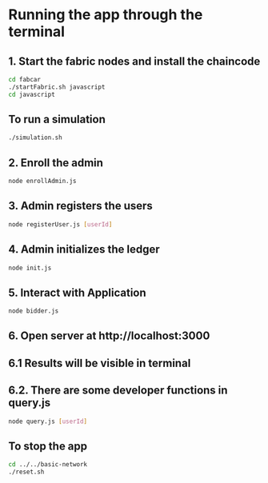 [//]: # (SPDX-License-Identifier: CC-BY-4.0)

# Running the app through the terminal

## 1. Start the fabric nodes and install the chaincode

```bash
cd fabcar
./startFabric.sh javascript
cd javascript
```

## To run a simulation

```bash
./simulation.sh
```

## 2. Enroll the admin

```bash
node enrollAdmin.js
```

## 3. Admin registers the users

```bash
node registerUser.js [userId]
```

## 4. Admin initializes the ledger

```bash
node init.js
```

## 5. Interact with Application

```bash
node bidder.js
```
## 6. Open server at http://localhost:3000

## 6.1 Results will be visible in terminal

## 6.2. There are some developer functions in query.js

```bash
node query.js [userId]
```

## To stop the app

```bash
cd ../../basic-network
./reset.sh
```
